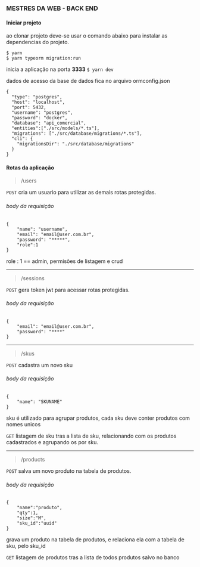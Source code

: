 ### MESTRES DA WEB - BACK END

#### Iniciar projeto
ao clonar projeto deve-se usar o comando abaixo para instalar as dependencias do projeto.
```
$ yarn
$ yarn typeorm migration:run
```

inicia a aplicação na porta **3333**
`$ yarn dev`

dados de acesso da base de dados fica no arquivo ormconfig.json
```
{
  "type": "postgres",
  "host": "localhost",
  "port": 5432,
  "username": "postgres",
  "password": "docker",
  "database": "api_comercial",
  "entities":["./src/models/*.ts"],
  "migrations": ["./src/database/migrations/*.ts"],
  "cli": {
    "migrationsDir": "./src/database/migrations"
  }
}
```
#### Rotas da aplicação
>/users

``POST`` cria um usuario para utilizar as demais rotas protegidas.

###### body da requisição
```
{
	"name": "username",
	"email": "email@user.com.br",
	"password": "*****",
	"role":1
}
```
role : 1 == admin, permisões de listagem e crud

------------



>/sessions

``POST`` gera token jwt para acessar rotas protegidas.

###### body da requisição
```
{
	"email": "email@user.com.br",
	"password": "****"
}
```

------------
>/skus

``POST`` cadastra um novo sku

###### body da requisição
```
{
	"name": "SKUNAME"
}
```
sku é utilizado para agrupar produtos, cada sku deve conter produtos com nomes unicos

``GET`` listagem de sku
tras a lista de sku, relacionando com os produtos cadastrados e agrupando os por sku.

------------




>/products

``POST`` salva um novo produto na tabela de produtos.

###### body da requisição
```
{
	"name":"produto",
	"qty":1,
	"size":"M",
	"sku_id":"uuid"
}
```
grava um produto na tabela de produtos, e relaciona ela com a tabela de sku, pelo sku_id

``GET`` listagem de produtos
tras a lista de todos produtos salvo no banco


